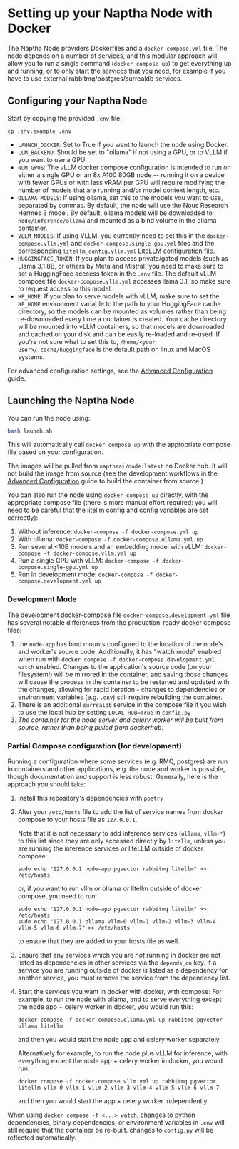 # Setting up your Naptha Node with Docker

The Naptha Node providers Dockerfiles and a `docker-compose.yml` file. The node depends on a number of services, and this modular approach will allow you to run a single command (`docker compose up`) to get everything up and running, or to only start the services that you need, for example if you have to use external rabbitmq/postgres/surrealdb services.

## Configuring your Naptha Node

Start by copying the provided `.env` file:

```shell
cp .env.example .env
```

- `LAUNCH_DOCKER`: Set to True if you want to launch the node using Docker.
- `LLM_BACKEND`: Should be set to "ollama" if not using a GPU, or to VLLM if you want to use a GPU.
- `NUM_GPUS`: The vLLM docker compose configuration is intended to run on either a single GPU or an 8x A100 80GB node -- running it on a device with fewer GPUs or with less vRAM per GPU will require modifying the number of models that are running and/or model context length, etc.
- `OLLAMA_MODELS`: If using ollama, set this to the models you want to use, separated by commas. By default, the node will use the Nous Research Hermes 3 model. By default, ollama models will be downloaded to `node/inference/ollama` and mounted as a bind volume in the ollama container.
- `VLLM_MODELS`: If using VLLM, you currently need to set this in the `docker-compose.vllm.yml` and `docker-compose.single-gpu.yml` files and the corresponding `litellm_config.vllm.yml` [LiteLLM configuration file](https://docs.litellm.ai/docs/proxy/configs).
- `HUGGINGFACE_TOKEN`: If you plan to access private/gated models (such as Llama 3.1 8B, or others by Meta and Mistral) you need to make sure to set a HuggingFace acccess token in the `.env` file. The default vLLM compose file `docker-compose.vllm.yml` accesses llama 3.1, so make sure to request access to this model.
- `HF_HOME`: If you plan to serve models with vLLM, make sure to set the `HF_HOME` environment variable to the path to your HuggingFace cache directory, so the models can be mounted as volumes rather than being re-downloaded every time a container is created. Your cache directory will be mounted into vLLM containers, so that models are downloaded and cached on your disk and can be easily re-loaded and re-used. If you're not sure what to set this to, `/home/<your user>/.cache/huggingface` is the default path on linux and MacOS systems.

For advanced configuration settings, see the [Advanced Configuration](READMEs/advanced.md) guide.


## Launching the Naptha Node

You can run the node using:

```bash
bash launch.sh
```

This will automatically call `docker compose up` with the appropriate compose file based on your configuration. 

The images will be pulled from `napthaai/node:latest` on Docker hub. It will not build the image from source (see the development workflows in the [Advanced Configuration](READMEs/advanced.md) guide to build the container from source.)

You can also run the node using `docker compose up` directly, with the appropriate compose file (there is more manual effort required: you will need to be careful that the litellm config and config variables are set correctly):

1. Without inference: `docker-compose -f docker-compose.yml up`
2. With ollama: `docker-compose -f docker-compose.ollama.yml up`
3. Run several <10B models and an embedding model with vLLM: `docker-compose -f docker-compose.vllm.yml up`
4. Run a single GPU with vLLM: `docker-compose -f docker-compose.single-gpu.yml up`
5. Run in development mode: `docker-compose -f docker-compose.development.yml up`



### Development Mode 

The development docker-compose file `docker-compose.development.yml` file has several notable differences from the production-ready docker compose files:

1. the `node-app` has bind mounts configured to the location of the node's and worker's source code. Additionally, it has "watch mode" enabled when run with `docker compose -f docker-compose.development.yml watch` enabled. Changes to the application's source code (on your filesystem!) will be mirrored in the container, and saving those changes will cause the process in the container to be restarted and updated with the changes, allowing for rapid iteration - changes to dependencies or environment variables (e.g. `.env`) still require rebuilding the container.
2. There is an additional `surrealdb` service in the compose file if you wish to use the local hub by setting `LOCAL_HUB=True` in `config.py`
3. _The container for the node server and celery worker will be built from source, rather than being pulled from dockerhub_.

### Partial Compose configuration (for development)

Running a configuration where some services (e.g. RMQ, postgres) are run in containers and other applications, e.g. the node and worker is possible, though documentation and support is less robust. Generally, here is the approach you should take:

1. Install this repository's dependencies with `poetry`
2. Alter your `/etc/hosts` file to add the list of service names from docker compose to your hosts file as `127.0.0.1`. 

    Note that it is not necessary to add inference services (`ollama`, `vllm-*`) to this list since they are only accessed directly by `litellm`, unless you are running the inference services _or_ liteLLM outside of docker compose:

    ```shell
    sudo echo "127.0.0.1 node-app pgvector rabbitmq litellm" >> /etc/hosts
    ```

    or, if you want to run vllm or ollama or litellm outside of docker compose, you need to run:

    ```shell 
    sudo echo "127.0.0.1 node-app pgvector rabbitmq litellm" >> /etc/hosts
    sudo echo "127.0.0.1 ollama vllm-0 vllm-1 vllm-2 vllm-3 vllm-4 vllm-5 vllm-6 vllm-7" >> /etc/hosts
    ```

    to ensure that they are added to your hosts file as well.

3. Ensure that any services which you are _not_ running in docker are not listed as dependencies in other services via the `depends_on` key. if a service you are running outside of docker _is_ listed as a dependency for another service, you must remove the service from the dependency list.

4. Start the services you want in docker with docker, with compose:
   For example, to run the node with ollama, and to serve everything except the node app + celery worker in docker, 
    you would run this:
   ```shell 
   docker compose -f docker-compose.ollama.yml up rabbitmq pgvector ollama litellm  
   ```
   and then you would start the node app and celery worker separately. 

    Alternatively for example, to run the node plus vLLM for inference, with everything except the node app + celery worker in docker, 
   you would run:
   ```shell 
   docker compose -f docker-compose.vllm.yml up rabbitmq pgvector litellm vllm-0 vllm-1 vllm-2 vllm-3 vllm-4 vllm-5 vllm-6 vllm-7
   ```
   and then you would start the app + celery worker independently.

When using `docker compose -f <...> watch`, changes to python dependencies, binary dependencies, or environment variables in `.env` will still require that the container be re-built. changes to `config.py` will be reflected automatically.






